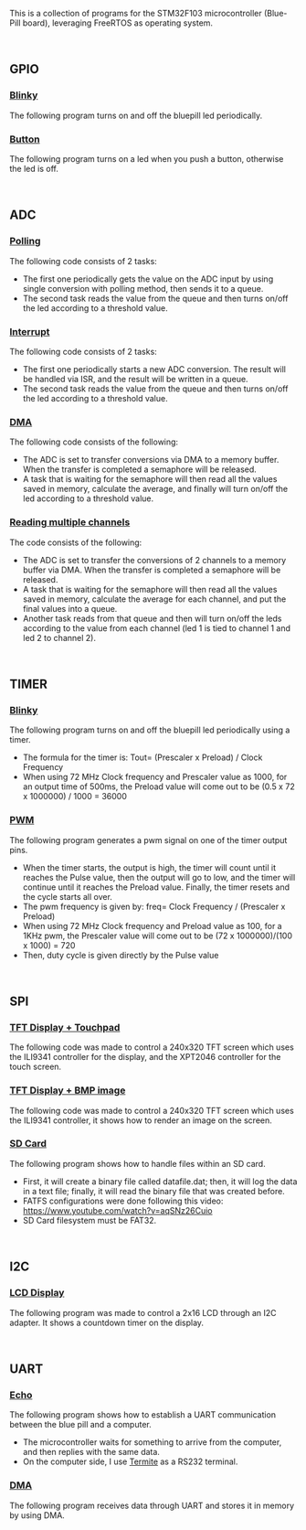 This is a collection of programs for the STM32F103 microcontroller (Blue-Pill board), leveraging FreeRTOS as operating system.

<br>

## GPIO

### [Blinky](https://github.com/fabimass/stm32f103-freertos/tree/main/gpio/gpio_blinky)

The following program turns on and off the bluepill led periodically.

### [Button](https://github.com/fabimass/stm32f103-freertos/tree/main/gpio/gpio_button)

The following program turns on a led when you push a button, otherwise the led is off.

<br>

## ADC

### [Polling](https://github.com/fabimass/stm32f103-freertos/tree/main/adc/adc_poll)

The following code consists of 2 tasks:
- The first one periodically gets the value on the ADC input by using single conversion with polling method, then sends it to a queue.
- The second task reads the value from the queue and then turns on/off the led according to a threshold value.

### [Interrupt](https://github.com/fabimass/stm32f103-freertos/tree/main/adc/adc_isr)

The following code consists of 2 tasks:
- The first one periodically starts a new ADC conversion. The result will be handled via ISR, and the result will be written in a queue.
- The second task reads the value from the queue and then turns on/off the led according to a threshold value.

### [DMA](https://github.com/fabimass/stm32f103-freertos/tree/main/adc/adc_dma)

The following code consists of the following:
- The ADC is set to transfer conversions via DMA to a memory buffer. When the transfer is completed a semaphore will be released.
- A task that is waiting for the semaphore will then read all the values saved in memory, calculate the average, and finally will turn on/off the led according to a threshold value.

### [Reading multiple channels](https://github.com/fabimass/stm32f103-freertos/tree/main/adc/adc_mult)

The code consists of the following:
- The ADC is set to transfer the conversions of 2 channels to a memory buffer via DMA. When the transfer is completed a semaphore will be released.
- A task that is waiting for the semaphore will then read all the values saved in memory, calculate the average for each channel, and put the final values into a queue.
- Another task reads from that queue and then will turn on/off the leds according to the value from each channel (led 1 is tied to channel 1 and led 2 to channel 2).

<br>

## TIMER

### [Blinky](https://github.com/fabimass/stm32f103-freertos/tree/main/timer/timer_blinky)

The following program turns on and off the bluepill led periodically using a timer.
- The formula for the timer is: Tout= (Prescaler x Preload) / Clock Frequency
- When using 72 MHz Clock frequency and Prescaler value as 1000, for an output time of 500ms,
the Preload value will come out to be (0.5 x 72 x 1000000) / 1000 = 36000

### [PWM](https://github.com/fabimass/stm32f103-freertos/tree/main/timer/timer_pwm)

The following program generates a pwm signal on one of the timer output pins.
- When the timer starts, the output is high, the timer will count until it reaches the Pulse value, then the output will go to low, and the timer will continue until it reaches the Preload value. Finally, the timer resets and the cycle starts all over.
- The pwm frequency is given by: freq= Clock Frequency / (Prescaler x Preload)
- When using 72 MHz Clock frequency and Preload value as 100, for a 1KHz pwm, the Prescaler value will come out to be (72 x 1000000)/(100 x 1000) = 720
- Then, duty cycle is given directly by the Pulse value

<br>

## SPI

### [TFT Display + Touchpad](https://github.com/fabimass/stm32f103-freertos/tree/main/spi/tft_display_tactile)

The following code was made to control a 240x320 TFT screen which uses the ILI9341 controller for the display, and the XPT2046 controller for the touch screen.

### [TFT Display + BMP image](https://github.com/fabimass/stm32f103-freertos/tree/main/spi/tft_display_image)

The following code was made to control a 240x320 TFT screen which uses the ILI9341 controller, it shows how to render an image on the screen.

### [SD Card](https://github.com/fabimass/stm32f103-freertos/tree/main/spi/sd_card)

The following program shows how to handle files within an SD card.
- First, it will create a binary file called datafile.dat; then, it will log the data in a text file; finally, it will read the binary file that was created before.
- FATFS configurations were done following this video: https://www.youtube.com/watch?v=aqSNz26Cuio
- SD Card filesystem must be FAT32.

<br>

## I2C

### [LCD Display](https://github.com/fabimass/stm32f103-freertos/tree/main/i2c/lcd_display)

The following program was made to control a 2x16 LCD through an I2C adapter. It shows a countdown timer on the display.

<br>

## UART

### [Echo](https://github.com/fabimass/stm32f103-freertos/tree/main/uart/uart_pc)

The following program shows how to establish a UART communication between the blue pill and a computer. 
- The microcontroller waits for something to arrive from the computer, and then replies with the same data.
- On the computer side, I use [Termite](https://www.compuphase.com/software_termite.htm) as a RS232 terminal.

### [DMA](https://github.com/fabimass/stm32f103-freertos/tree/main/uart/uart_dma)

The following program receives data through UART and stores it in memory by using DMA.
